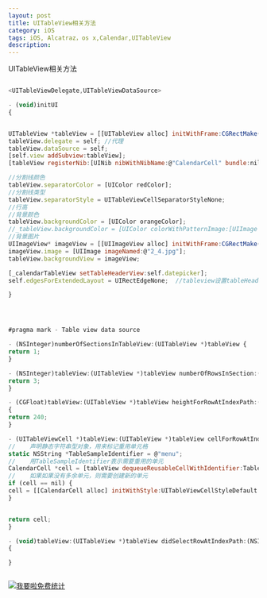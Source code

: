 ```yaml
---
layout: post
title: UITableView相关方法
category: iOS
tags: iOS, Alcatraz，os x,Calendar,UITableView
description:
---
```


UITableView相关方法


```javascript

<UITableViewDelegate,UITableViewDataSource>

- (void)initUI
{


UITableView *tableView = [[UITableView alloc] initWithFrame:CGRectMake(0, 0, 320, 460)     style:UITableViewStylePlain];
tableView.delegate = self; //代理
tableView.dataSource = self;
[self.view addSubview:tableView];
[tableView registerNib:[UINib nibWithNibName:@"CalendarCell" bundle:nil] forCellReuseIdentifier:@"CalendarCell"];

//分割线颜色
tableView.separatorColor = [UIColor redColor];
//分割线类型
tableView.separatorStyle = UITableViewCellSeparatorStyleNone;
//行高
//背景颜色
tableView.backgroundColor = [UIColor orangeColor];
//_tableView.backgroundColor = [UIColor colorWithPatternImage:[UIImage imageNamed:@"2_4.jpg"]];
//背景图片
UIImageView* imageView = [[UIImageView alloc] initWithFrame:CGRectMake(0, 0, 320, 460)];
imageView.image = [UIImage imageNamed:@"2_4.jpg"];
tableView.backgroundView = imageView;

[_calendarTableView setTableHeaderView:self.datepicker];
self.edgesForExtendedLayout = UIRectEdgeNone;  //tableview设置tableHeaderView 顶部高出20

}




#pragma mark - Table view data source

- (NSInteger)numberOfSectionsInTableView:(UITableView *)tableView {
return 1;
}

- (NSInteger)tableView:(UITableView *)tableView numberOfRowsInSection:(NSInteger)section {
return 3;
}

- (CGFloat)tableView:(UITableView *)tableView heightForRowAtIndexPath:(NSIndexPath *)indexPath
{
return 240;
}

- (UITableViewCell *)tableView:(UITableView *)tableView cellForRowAtIndexPath:(NSIndexPath *)indexPath {
//    声明静态字符串型对象，用来标记重用单元格
static NSString *TableSampleIdentifier = @"menu";
//    用TableSampleIdentifier表示需要重用的单元
CalendarCell *cell = [tableView dequeueReusableCellWithIdentifier:TableSampleIdentifier];
//    如果如果没有多余单元，则需要创建新的单元
if (cell == nil) {
cell = [[CalendarCell alloc] initWithStyle:UITableViewCellStyleDefault reuseIdentifier:TableSampleIdentifier];
}


return cell;
}

- (void)tableView:(UITableView *)tableView didSelectRowAtIndexPath:(NSIndexPath *)indexPath
{

}



```






<script language="javascript" type="text/javascript" src="//js.users.51.la/19176892.js"></script>
<noscript><a href="//www.51.la/?19176892" target="_blank"><img alt="&#x6211;&#x8981;&#x5566;&#x514D;&#x8D39;&#x7EDF;&#x8BA1;" src="//img.users.51.la/19176892.asp" style="border:none" /></a></noscript>


